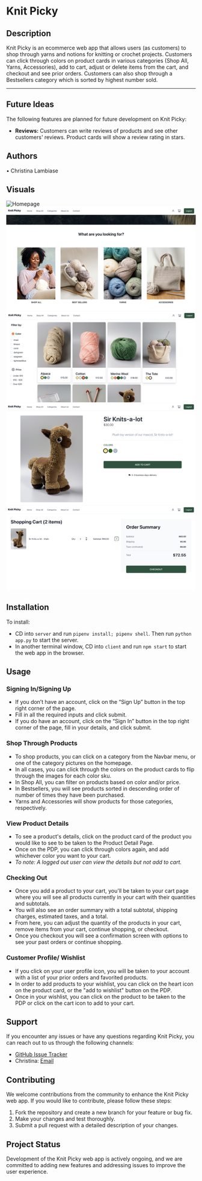 # Knit Picky

## Description

Knit Picky is an ecommerce web app that allows users (as customers) to shop through yarns and notions for knitting or crochet projects. Customers can click through colors on product cards in various categories (Shop All, Yarns, Accessories), add to cart, adjust or delete items from the cart, and checkout and see prior orders. Customers can also shop through a Bestsellers category which is sorted by highest number sold.

---

## Future Ideas

The following features are planned for future development on Knit Picky:

- **Reviews:** Customers can write reviews of products and see other customers' reviews. Product cards will show a review rating in stars.

## Authors

• Christina Lambiase

## Visuals

![Homepage](image.png)
![Homepage](image-1.png)
![Shop All](image-2.png)
![PDP](image-3.png)
![Cart](image-4.png)

## Installation

To install:

- CD into `server` and run `pipenv install; pipenv shell`. Then run `python app.py` to start the server.
- In another terminal window, CD into `client` and run `npm start` to start the web app in the browser.

## Usage

### Signing In/Signing Up

- If you don’t have an account, click on the “Sign Up” button in the top right corner of the page.
- Fill in all the required inputs and click submit.
- If you do have an account, click on the “Sign In” button in the top right corner of the page, fill in your details, and click submit.

### Shop Through Products

- To shop products, you can click on a category from the Navbar menu, or one of the category pictures on the homepage.
- In all cases, you can click through the colors on the product cards to flip through the images for each color sku.
- In Shop All, you can filter on products based on color and/or price.
- In Bestsellers, you will see products sorted in descending order of number of times they have been purchased.
- Yarns and Accessories will show products for those categories, respectively.

### View Product Details

- To see a product's details, click on the product card of the product you would like to see to be taken to the Product Detail Page.
- Once on the PDP, you can click through colors again, and add whichever color you want to your cart.
- _To note: A logged out user can view the details but not add to cart._

### Checking Out

- Once you add a product to your cart, you'll be taken to your cart page where you will see all products currently in your cart with their quantities and subtotals.
- You will also see an order summary with a total subtotal, shipping charges, estimated taxes, and a total.
- From here, you can adjust the quantity of the products in your cart, remove items from your cart, continue shopping, or checkout.
- Once you checkout you will see a confirmation screen with options to see your past orders or continue shopping.

### Customer Profile/ Wishlist

- If you click on your user profile icon, you will be taken to your account with a list of your prior orders and favorited products.
- In order to add products to your wishlist, you can click on the heart icon on the product card, or the "add to wishlist" button on the PDP.
- Once in your wishlist, you can click on the product to be taken to the PDP or click on the cart icon to add to your cart.

## Support

If you encounter any issues or have any questions regarding Knit Picky, you can reach out to us through the following channels:

- [GitHub Issue Tracker](https://github.com/clambiase08/Knit-Picky/issues)
- Christina: [Email](mailto:christina.lambiase@gmail.com)

## Contributing

We welcome contributions from the community to enhance the Knit Picky web app. If you would like to contribute, please follow these steps:

1. Fork the repository and create a new branch for your feature or bug fix.
2. Make your changes and test thoroughly.
3. Submit a pull request with a detailed description of your changes.

## Project Status

Development of the Knit Picky web app is actively ongoing, and we are committed to adding new features and addressing issues to improve the user experience.
